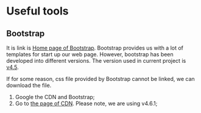 # Useful tools

## Bootstrap

It is link is [Home page of Bootstrap](https://getbootstrap.com/).  Bootstrap provides us with a lot of templates for start up our web page. However, bootstrap has been developed into different versions. The version used in current project is [v4.5](https://getbootstrap.com/docs/4.5/getting-started/introduction/).

If for some reason, css file provided by Bootstrap cannot be linked, we can download the file.

1. Google the CDN and Bootstrap;
2. Go to [the page of CDN](https://www.bootstrapcdn.com/). Please note, we are using v4.6.1;
